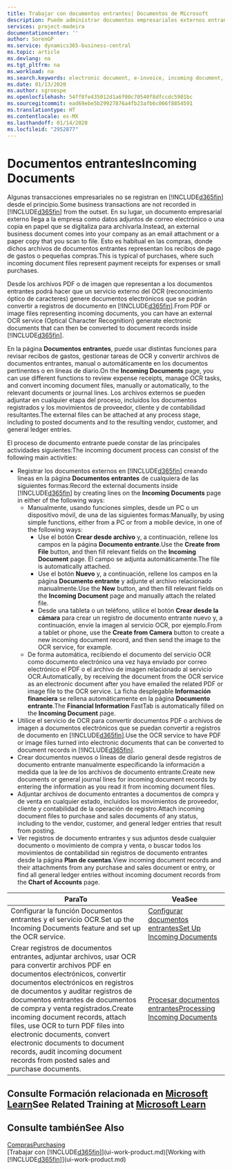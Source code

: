 ```yaml
---
title: Trabajar con documentos entrantes| Documentos de Microsoft
description: Puede administrar documentos empresariales externos entrantes, como recibos de pago o PDF, administrar tareas de OCR y convertir archivos a documentos y registros electrónicos.
services: project-madeira
documentationcenter: ''
author: SorenGP
ms.service: dynamics365-business-central
ms.topic: article
ms.devlang: na
ms.tgt_pltfrm: na
ms.workload: na
ms.search.keywords: electronic document, e-invoice, incoming document, OCR, ecommerce, document exchange, import invoice
ms.date: 01/13/2020
ms.author: sgroespe
ms.openlocfilehash: 54ff8fe435012d1a6f00c70540f8dfccdc5901bc
ms.sourcegitcommit: ead69ebe5b29927876a4fb23afb6c066f8854591
ms.translationtype: HT
ms.contentlocale: es-MX
ms.lasthandoff: 01/14/2020
ms.locfileid: "2952877"
---
```

# <a name="incoming-documents"></a><span data-ttu-id="9a99b-103">Documentos entrantes</span><span class="sxs-lookup"><span data-stu-id="9a99b-103">Incoming Documents</span></span>
<span data-ttu-id="9a99b-104">Algunas transacciones empresariales no se registran en [!INCLUDE[d365fin](includes/d365fin_md.md)] desde el principio.</span><span class="sxs-lookup"><span data-stu-id="9a99b-104">Some business transactions are not recorded in [!INCLUDE[d365fin](includes/d365fin_md.md)] from the outset.</span></span> <span data-ttu-id="9a99b-105">En su lugar, un documento empresarial externo llega a la empresa como datos adjuntos de correo electrónico o una copia en papel que se digitaliza para archivarla.</span><span class="sxs-lookup"><span data-stu-id="9a99b-105">Instead, an external business document comes into your company as an email attachment or a paper copy that you scan to file.</span></span> <span data-ttu-id="9a99b-106">Esto es habitual en las compras, donde dichos archivos de documentos entrantes representan los recibos de pago de gastos o pequeñas compras.</span><span class="sxs-lookup"><span data-stu-id="9a99b-106">This is typical of purchases, where such incoming document files represent payment receipts for expenses or small purchases.</span></span>

<span data-ttu-id="9a99b-107">Desde los archivos PDF o de imagen que representan a los documentos entrantes podrá hacer que un servicio externo del OCR (reconocimiento óptico de caracteres) genere documentos electrónicos que se podrán convertir a registros de documento en [!INCLUDE[d365fin](includes/d365fin_md.md)].</span><span class="sxs-lookup"><span data-stu-id="9a99b-107">From PDF or image files representing incoming documents, you can have an external OCR service (Optical Character Recognition) generate electronic documents that can then be converted to document records inside [!INCLUDE[d365fin](includes/d365fin_md.md)].</span></span>

<span data-ttu-id="9a99b-108">En la página **Documentos entrantes**, puede usar distintas funciones para revisar recibos de gastos, gestionar tareas de OCR y convertir archivos de documentos entrantes, manual o automáticamente en los documentos pertinentes o en líneas de diario.</span><span class="sxs-lookup"><span data-stu-id="9a99b-108">On the **Incoming Documents** page, you can use different functions to review expense receipts, manage OCR tasks, and convert incoming document files, manually or automatically, to the relevant documents or journal lines.</span></span> <span data-ttu-id="9a99b-109">Los archivos externos se pueden adjuntar en cualquier etapa del proceso, incluidos los documentos registrados y los movimientos de proveedor, cliente y de contabilidad resultantes.</span><span class="sxs-lookup"><span data-stu-id="9a99b-109">The external files can be attached at any process stage, including to posted documents and to the resulting vendor, customer, and general ledger entries.</span></span>

<span data-ttu-id="9a99b-110">El proceso de documento entrante puede constar de las principales actividades siguientes:</span><span class="sxs-lookup"><span data-stu-id="9a99b-110">The incoming document process can consist of the following main activities:</span></span>

* <span data-ttu-id="9a99b-111">Registrar los documentos externos en [!INCLUDE[d365fin](includes/d365fin_md.md)] creando líneas en la página **Documentos entrantes** de cualquiera de las siguientes formas:</span><span class="sxs-lookup"><span data-stu-id="9a99b-111">Record the external documents inside [!INCLUDE[d365fin](includes/d365fin_md.md)] by creating lines on the **Incoming Documents** page in either of the following ways:</span></span>
  * <span data-ttu-id="9a99b-112">Manualmente, usando funciones simples, desde un PC o un dispositivo móvil, de una de las siguientes formas:</span><span class="sxs-lookup"><span data-stu-id="9a99b-112">Manually, by using simple functions, either from a PC or from a mobile device, in one of the following ways:</span></span>
    * <span data-ttu-id="9a99b-113">Use el botón **Crear desde archivo** y, a continuación, rellene los campos en la página **Documento entrante**.</span><span class="sxs-lookup"><span data-stu-id="9a99b-113">Use the **Create from File** button, and then fill relevant fields on the **Incoming Document** page.</span></span> <span data-ttu-id="9a99b-114">El campo se adjunta automáticamente.</span><span class="sxs-lookup"><span data-stu-id="9a99b-114">The file is automatically attached.</span></span>  
    * <span data-ttu-id="9a99b-115">Use el botón **Nuevo** y, a continuación, rellene los campos en la página **Documento entrante** y adjunte el archivo relacionado manualmente.</span><span class="sxs-lookup"><span data-stu-id="9a99b-115">Use the **New** button, and then fill relevant fields on the **Incoming Document** page and manually attach the related file.</span></span>
    * <span data-ttu-id="9a99b-116">Desde una tableta o un teléfono, utilice el botón **Crear desde la cámara** para crear un registro de documento entrante nuevo y, a continuación, envíe la imagen al servicio OCR, por ejemplo.</span><span class="sxs-lookup"><span data-stu-id="9a99b-116">From a tablet or phone, use the **Create from Camera** button to create a new incoming document record, and then send the image to the OCR service, for example.</span></span>
  * <span data-ttu-id="9a99b-117">De forma automática, recibiendo el documento del servicio OCR como documento electrónico una vez haya enviado por correo electrónico el PDF o el archivo de imagen relacionado al servicio OCR.</span><span class="sxs-lookup"><span data-stu-id="9a99b-117">Automatically, by receiving the document from the OCR service as an electronic document after you have emailed the related PDF or image file to the OCR service.</span></span> <span data-ttu-id="9a99b-118">La ficha desplegable **Información financiera** se rellena automáticamente en la página **Documento entrante**.</span><span class="sxs-lookup"><span data-stu-id="9a99b-118">The **Financial Information** FastTab is automatically filled on the **Incoming Document** page.</span></span>
* <span data-ttu-id="9a99b-119">Utilice el servicio de OCR para convertir documentos PDF o archivos de imagen a documentos electrónicos que se puedan convertir a registros de documento en [!INCLUDE[d365fin](includes/d365fin_md.md)].</span><span class="sxs-lookup"><span data-stu-id="9a99b-119">Use the OCR service to have PDF or image files turned into electronic documents that can be converted to document records in [!INCLUDE[d365fin](includes/d365fin_md.md)].</span></span>
* <span data-ttu-id="9a99b-120">Crear documentos nuevos o líneas de diario general desde registros de documento entrante manualmente especificando la información a medida que la lee de los archivos de documento entrante.</span><span class="sxs-lookup"><span data-stu-id="9a99b-120">Create new documents or general journal lines for incoming document records by entering the information as you read it from incoming document files.</span></span>
* <span data-ttu-id="9a99b-121">Adjuntar archivos de documento entrantes a documentos de compra y de venta en cualquier estado, incluidos los movimientos de proveedor, cliente y contabilidad de la operación de registro.</span><span class="sxs-lookup"><span data-stu-id="9a99b-121">Attach incoming document files to purchase and sales documents of any status, including to the vendor, customer, and general ledger entries that result from posting.</span></span>
* <span data-ttu-id="9a99b-122">Ver registros de documento entrantes y sus adjuntos desde cualquier documento o movimiento de compra y venta, o buscar todos los movimientos de contabilidad sin registros de documento entrantes desde la página **Plan de cuentas**.</span><span class="sxs-lookup"><span data-stu-id="9a99b-122">View incoming document records and their attachments from any purchase and sales document or entry, or find all general ledger entries without incoming document records from the **Chart of Accounts** page.</span></span>

| <span data-ttu-id="9a99b-123">Para</span><span class="sxs-lookup"><span data-stu-id="9a99b-123">To</span></span> | <span data-ttu-id="9a99b-124">Vea</span><span class="sxs-lookup"><span data-stu-id="9a99b-124">See</span></span> |
| --- | --- |
| <span data-ttu-id="9a99b-125">Configurar la función Documentos entrantes y el servicio OCR.</span><span class="sxs-lookup"><span data-stu-id="9a99b-125">Set up the Incoming Documents feature and set up the OCR service.</span></span> |[<span data-ttu-id="9a99b-126">Configurar documentos entrantes</span><span class="sxs-lookup"><span data-stu-id="9a99b-126">Set Up Incoming Documents</span></span>](across-how-setup-income-documents.md) |
| <span data-ttu-id="9a99b-127">Crear registros de documentos entrantes, adjuntar archivos, usar OCR para convertir archivos PDF en documentos electrónicos, convertir documentos electrónicos en registros de documentos y auditar registros de documentos entrantes de documentos de compra y venta registrados.</span><span class="sxs-lookup"><span data-stu-id="9a99b-127">Create incoming document records, attach files, use OCR to turn PDF files into electronic documents, convert electronic documents to document records, audit incoming document records from posted sales and purchase documents.</span></span> |[<span data-ttu-id="9a99b-128">Procesar documentos entrantes</span><span class="sxs-lookup"><span data-stu-id="9a99b-128">Processing Incoming Documents</span></span>](across-process-income-documents.md) |

## <a name="see-related-training-at-microsoft-learnlearnmodulesincoming-documents-dynamics-365-business-centralindex"></a><span data-ttu-id="9a99b-129">Consulte Formación relacionada en [Microsoft Learn](/learn/modules/incoming-documents-dynamics-365-business-central/index)</span><span class="sxs-lookup"><span data-stu-id="9a99b-129">See Related Training at [Microsoft Learn](/learn/modules/incoming-documents-dynamics-365-business-central/index)</span></span>

## <a name="see-also"></a><span data-ttu-id="9a99b-130">Consulte también</span><span class="sxs-lookup"><span data-stu-id="9a99b-130">See Also</span></span>
[<span data-ttu-id="9a99b-131">Compras</span><span class="sxs-lookup"><span data-stu-id="9a99b-131">Purchasing</span></span>](purchasing-manage-purchasing.md)  
<span data-ttu-id="9a99b-132">[Trabajar con [!INCLUDE[d365fin](includes/d365fin_md.md)]](ui-work-product.md)</span><span class="sxs-lookup"><span data-stu-id="9a99b-132">[Working with [!INCLUDE[d365fin](includes/d365fin_md.md)]](ui-work-product.md)</span></span>
